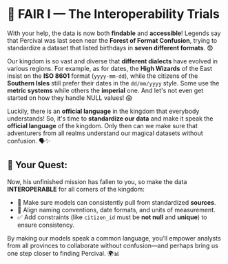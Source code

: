 # 🏰 FAIR I — The Interoperability Trials

With your help, the data is now both **findable** and **accessible**! Legends say that Percival was last seen near the **Forest of Format Confusion**, trying to standardize a dataset that listed birthdays in **seven different formats**. 😨

Our kingdom is so vast and diverse that **different dialects** have evolved in various regions. For example, as for dates, the **High Wizards** of the East insist on the **ISO 8601** format (`yyyy-mm-dd`), while the citizens of the **Southern Isles** still prefer their dates in the `dd/mm/yyyy` style. Some use the **metric systems** while others the **imperial** one. And let's not even get started on how they handle NULL values! 😱

Luckily, there is an **official language** in the kingdom that everybody understands! So, it's time to **standardize our data** and make it speak the **official language** of the kingdom. Only then can we make sure that adventurers from all realms understand our magical datasets without confusion. 🗣️✨

## 🎯 Your Quest:

Now, his unfinished mission has fallen to you, so make the data **INTEROPERABLE** for all corners of the kingdom:

- 🧱 Make sure models can consistently pull from standardized **sources**.
- 📐 Align naming conventions, date formats, and units of measurement.
- ✅ Add constraints (like `citizen_id` must be **not null** and **unique**) to ensure consistency.

By making our models speak a common language, you’ll empower analysts from all provinces to collaborate without confusion—and perhaps bring us one step closer to finding Percival. 🌍📊
